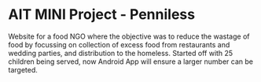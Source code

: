 # AIT MINI Project - Penniless

Website for a food NGO where the objective was to reduce the wastage of food by focussing on collection of excess food from restaurants and wedding parties, and distribution to the homeless. Started off with 25 children being served, now Android App will ensure a larger number can be targeted.
